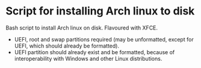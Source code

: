 # Script for installing Arch linux to disk

Bash script to install Arch linux on disk. Flavoured with XFCE.  
- UEFI, root and swap partitions required (may be unformatted, except for UEFI, which should already be formatted).  
- UEFI partition should already exist and be formatted, because of interoperability with Windows and other Linux distributions.
